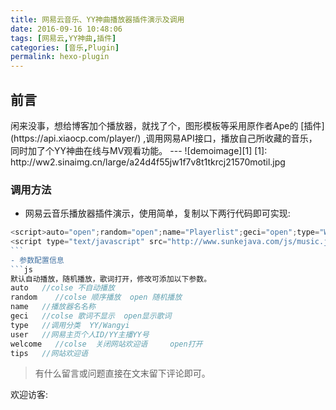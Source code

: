 ```yaml
---
title: 网易云音乐、YY神曲播放器插件演示及调用
date: 2016-09-16 10:48:06
tags: [网易云,YY神曲,插件]
categories: [音乐,Plugin]
permalink: hexo-plugin
---
```

<h2 id="intro">前言</h2>闲来没事，想给博客加个播放器，就找了个，图形模板等采用原作者Ape的 [插件](https://api.xiaocp.com/player/) ,调用网易API接口，播放自己所收藏的音乐，同时加了个YY神曲在线与MV观看功能。
---
![demoimage][1]
[1]: http://ww2.sinaimg.cn/large/a24d4f55jw1f7v8t1tkrcj21570motil.jpg

<!-- more -->
### 调用方法
- 网易云音乐播放器插件演示，使用简单，复制以下两行代码即可实现:
```js
﻿<script>auto="open";random="open";name="Playerlist";geci="open";type="Wangyi";user="317483295";welcome="open";tips="Welcome to my blog";</script>
<script type="text/javascript" src="http://www.sunkejava.com/js/music.js"></script>  
```﻿
- 参数配置信息
```js
默认自动播放，随机播放，歌词打开，修改可添加以下参数。
auto   //colse 不自动播放
random    //colse 顺序播放  open 随机播放
name   //播放器名名称
geci   //colse 歌词不显示  open显示歌词
type   //调用分类  YY/Wangyi 
user   //网易主页个人ID/YY主播YY号
welcome   //colse  关闭网站欢迎语     open打开
tips   //网站欢迎语
```


> 有什么留言或问题直接在文末留下评论即可。

 欢迎访客:

<ul class="ds-recent-visitors" data-num-items="39" data-avatar-size="56"></ul>


